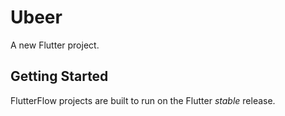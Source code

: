 # Ubeer

A new Flutter project.

## Getting Started

FlutterFlow projects are built to run on the Flutter _stable_ release.
